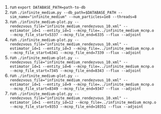 1. run `export DATABASE_PATH=path-to-db`
2. run `./infinite_medium.py --db_path=$DATABASE_PATH --sim_name="infinite_medium" --num_particles=1e8 --threads=8`
3. run `./infinite_medium-plot.py --rendezvous_file="infinite_medium_rendezvous_10.xml" --estimator_id=1 --entity_id=1 --mcnp_file=../infinite_medium_mcnp.o --mcnp_file_start=5337 --mcnp_file_end=6335 --flux --adjoint`
4. run `./infinite_medium-plot.py --rendezvous_file="infinite_medium_rendezvous_10.xml" --estimator_id=1 --entity_id=3 --mcnp_file=../infinite_medium_mcnp.o --mcnp_file_start=6341 --mcnp_file_end=7339 --flux --adjoint`
5. run `./infinite_medium-plot.py --rendezvous_file="infinite_medium_rendezvous_10.xml" --estimator_id=1 --entity_id=6 --mcnp_file=../infinite_medium_mcnp.o --mcnp_file_start=7345 --mcnp_file_end=8343 --flux --adjoint`
6. run `./infinite_medium-plot.py --rendezvous_file="infinite_medium_rendezvous_10.xml" --estimator_id=1 --entity_id=9 --mcnp_file=../infinite_medium_mcnp.o --mcnp_file_start=8349 --mcnp_file_end=9347 --flux --adjoint`
7. run `./infinite_medium-plot.py --rendezvous_file="infinite_medium_rendezvous_10.xml" --estimator_id=1 --entity_id=12 --mcnp_file=../infinite_medium_mcnp.o --mcnp_file_start=9353 --mcnp_file_end=10351 --flux --adjoint`
